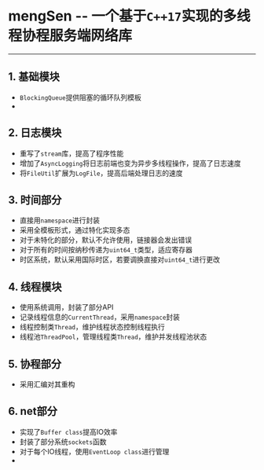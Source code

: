 # mengSen -- 一个基于```C++17```实现的多线程协程服务端网络库
---
## 1. 基础模块
- ```BlockingQueue```提供阻塞的循环队列模板
- 

## 2. 日志模块
- 重写了```stream```库，提高了程序性能
- 增加了```AsyncLogging```将日志前端也变为异步多线程操作，提高了日志速度
- 将```FileUtil```扩展为```LogFile```，提高后端处理日志的速度

## 3. 时间部分
- 直接用```namespace```进行封装
- 采用全模板形式，通过特化实现多态
- 对于未特化的部分，默认不允许使用，链接器会发出错误
- 对于所有的时间按纳秒传递为```uint64_t```类型，适应寄存器
- 时区系统，默认采用国际时区，若要调换直接对```uint64_t```进行更改

## 4. 线程模块
- 使用系统调用，封装了部分API
- 记录线程信息的```CurrentThread```，采用```namespace```封装
- 线程控制类```Thread```，维护线程状态控制线程执行
- 线程池```ThreadPool```，管理线程类```Thread```，维护并发线程池状态

## 5. 协程部分
- 采用汇编对其重构

## 6. net部分
- 实现了```Buffer class```提高IO效率
- 封装了部分系统```sockets```函数
- 对于每个IO线程，使用```EventLoop class```进行管理
-
